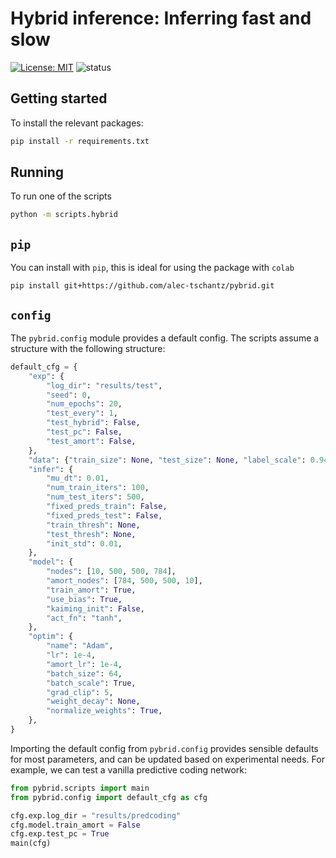 # Hybrid inference: Inferring fast and slow

[![License: MIT](https://img.shields.io/badge/License-MIT-yellow.svg)](https://opensource.org/licenses/MIT) 
![status](https://img.shields.io/badge/status-development-orange)


## Getting started
To install the relevant packages:
```bash
pip install -r requirements.txt
```

## Running
To run one of the scripts
```bash
python -m scripts.hybrid
```

##  `pip`
You can install with `pip`, this is ideal for using the package with `colab`
```
pip install git+https://github.com/alec-tschantz/pybrid.git
```

## `config`
The `pybrid.config` module provides a default config. The scripts assume a structure with the following structure:

```python
default_cfg = {
    "exp": {
        "log_dir": "results/test",
        "seed": 0,
        "num_epochs": 20,
        "test_every": 1,
        "test_hybrid": False,
        "test_pc": False,
        "test_amort": False,
    },
    "data": {"train_size": None, "test_size": None, "label_scale": 0.94, "normalize": True},
    "infer": {
        "mu_dt": 0.01,
        "num_train_iters": 100,
        "num_test_iters": 500,
        "fixed_preds_train": False,
        "fixed_preds_test": False,
        "train_thresh": None,
        "test_thresh": None,
        "init_std": 0.01,
    },
    "model": {
        "nodes": [10, 500, 500, 784],
        "amort_nodes": [784, 500, 500, 10],
        "train_amort": True,
        "use_bias": True,
        "kaiming_init": False,
        "act_fn": "tanh",
    },
    "optim": {
        "name": "Adam",
        "lr": 1e-4,
        "amort_lr": 1e-4,
        "batch_size": 64,
        "batch_scale": True,
        "grad_clip": 5,
        "weight_decay": None,
        "normalize_weights": True,
    },
}
```

Importing the default config from `pybrid.config` provides sensible defaults for most parameters, and can be updated based on experimental needs. For example, we can test a vanilla predictive coding network:

```python
from pybrid.scripts import main
from pybrid.config import default_cfg as cfg

cfg.exp.log_dir = "results/predcoding" 
cfg.model.train_amort = False
cfg.exp.test_pc = True
main(cfg)
```